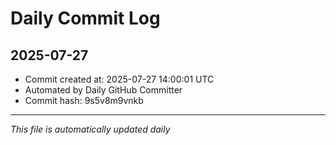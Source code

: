 # Daily Commit Log

## 2025-07-27

- Commit created at: 2025-07-27 14:00:01 UTC
- Automated by Daily GitHub Committer
- Commit hash: 9s5v8m9vnkb

---
*This file is automatically updated daily*